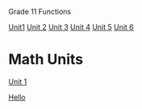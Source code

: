 

Grade 11 Functions

[Unit1](#) [Unit 2](#) [Unit 3](#) [Unit 4](#) [Unit 5](#) [Unit 6](#)

Math Units
==========

[Unit 1](#)

[Hello](https://www.google.com)

